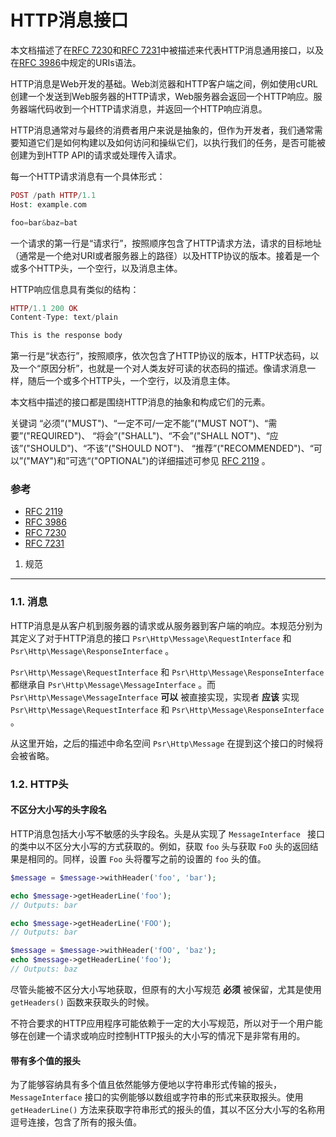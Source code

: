 HTTP消息接口
=====================

本文档描述了在[RFC 7230][]和[RFC 7231][]中被描述来代表HTTP消息通用接口，以及在[RFC 3986][]中规定的URIs语法。

[RFC 7230]:http://tools.ietf.org/html/rfc7230
[RFC 7231]:http://tools.ietf.org/html/rfc7231
[RFC 3986]:http://tools.ietf.org/html/rfc3986
[RFC 2119]: http://www.ietf.org/rfc/rfc2119.txt

HTTP消息是Web开发的基础。Web浏览器和HTTP客户端之间，例如使用cURL创建一个发送到Web服务器的HTTP请求，Web服务器会返回一个HTTP响应。服务器端代码收到一个HTTP请求消息，并返回一个HTTP响应消息。

HTTP消息通常对与最终的消费者用户来说是抽象的，但作为开发者，我们通常需要知道它们是如何构建以及如何访问和操纵它们，以执行我们的任务，是否可能被创建为到HTTP API的请求或处理传入请求。

每一个HTTP请求消息有一个具体形式：
```php
POST /path HTTP/1.1
Host: example.com

foo=bar&baz=bat
```
一个请求的第一行是“请求行”，按照顺序包含了HTTP请求方法，请求的目标地址（通常是一个绝对URI或者服务器上的路径）以及HTTP协议的版本。接着是一个或多个HTTP头，一个空行，以及消息主体。

HTTP响应信息具有类似的结构：
```php
HTTP/1.1 200 OK
Content-Type: text/plain

This is the response body
```
第一行是“状态行”，按照顺序，依次包含了HTTP协议的版本，HTTP状态码，以及一个“原因分析”，也就是一个对人类友好可读的状态码的描述。像请求消息一样，随后一个或多个HTTP头，一个空行，以及消息主体。

本文档中描述的接口都是围绕HTTP消息的抽象和构成它们的元素。

关键词 “必须”("MUST")、“一定不可/一定不能”("MUST NOT")、“需要”("REQUIRED")、
“将会”("SHALL")、“不会”("SHALL NOT")、“应该”("SHOULD")、“不该”("SHOULD NOT")、
“推荐”("RECOMMENDED")、“可以”("MAY")和”可选“("OPTIONAL")的详细描述可参见 [RFC 2119][] 。

### 参考
- [RFC 2119][]
- [RFC 3986][]
- [RFC 7230][]
- [RFC 7231][]

[RFC 2119]:http://tools.ietf.org/html/rfc2119
[RFC 3986]:http://tools.ietf.org/html/rfc3986
[RFC 7230]:http://tools.ietf.org/html/rfc7230
[RFC 7231]:http://tools.ietf.org/html/rfc7231

1. 规范
--------

### 1.1. 消息

HTTP消息是从客户机到服务器的请求或从服务器到客户端的响应。本规范分别为其定义了对于HTTP消息的接口 `Psr\Http\Message\RequestInterface` 和 `Psr\Http\Message\ResponseInterface` 。

`Psr\Http\Message\RequestInterface` 和     `Psr\Http\Message\ResponseInterface` 都继承自 `Psr\Http\Message\MessageInterface` 。而 `Psr\Http\Message\MessageInterface` **可以** 被直接实现，实现者 **应该** 实现 `Psr\Http\Message\RequestInterface` 和     `Psr\Http\Message\ResponseInterface` 。

从这里开始，之后的描述中命名空间 `Psr\Http\Message` 在提到这个接口的时候将会被省略。

### 1.2. HTTP头

#### 不区分大小写的头字段名

HTTP消息包括大小写不敏感的头字段名。头是从实现了 `MessageInterface ` 接口的类中以不区分大小写的方式获取的。例如，获取 `foo` 头与获取 `FoO` 头的返回结果是相同的。同样，设置 `Foo` 头将覆写之前的设置的 `foo` 头的值。

```php
$message = $message->withHeader('foo', 'bar');

echo $message->getHeaderLine('foo');
// Outputs: bar

echo $message->getHeaderLine('FOO');
// Outputs: bar

$message = $message->withHeader('fOO', 'baz');
echo $message->getHeaderLine('foo');
// Outputs: baz
```
尽管头能被不区分大小写地获取，但原有的大小写规范 **必须** 被保留，尤其是使用 `getHeaders()` 函数来获取头的时候。

不符合要求的HTTP应用程序可能依赖于一定的大小写规范，所以对于一个用户能够在创建一个请求或响应时控制HTTP报头的大小写的情况下是非常有用的。

#### 带有多个值的报头

为了能够容纳具有多个值且依然能够方便地以字符串形式传输的报头， `MessageInterface` 接口的实例能够以数组或字符串的形式来获取报头。使用 `getHeaderLine()` 方法来获取字符串形式的报头的值，其以不区分大小写的名称用逗号连接，包含了所有的报头值。













